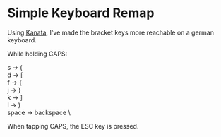 # Simple Keyboard Remap 
Using [Kanata](https://github.com/jtroo/kanata), I've made the bracket keys more reachable on a german keyboard.

While holding CAPS:

s -> ( \
d -> [ \
f -> { \
j -> } \
k -> ] \
l -> ) \
space -> backspace \

When tapping CAPS, the ESC key is pressed.
